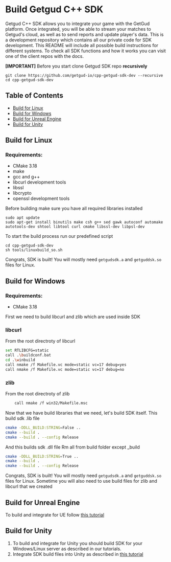 # Build Getgud C++ SDK

Getgud C++ SDK allows you to integrate your game with the GetGud platform. Once integrated, you will be able to stream your matches to Getgud's cloud, as well as to send reports and update player's data. This is a development repository which contains all our private code for SDK development. This README will include all possible build instructions for different systems. To check all SDK functions and how it works you can visit one of the client repos with the docs.


<b>[IMPORTANT]</b> Before you start clone Getgud SDK repo **recursively**
```
git clone https://github.com/getgud-io/cpp-getgud-sdk-dev --recursive
cd cpp-getgud-sdk-dev
```

## Table of Contents

- [Build for Linux](https://github.com/getgud-io/getgud-docs/blob/main/1-Integrations/cpp-build-instructions.md#build-for-linux)
- [Build for Windows](https://github.com/getgud-io/getgud-docs/blob/main/1-Integrations/cpp-build-instructions.md#build-for-windows)
- [Build for Unreal Engine](https://github.com/getgud-io/getgud-docs/blob/main/1-Integrations/cpp-build-instructions.md#build-for-unreal-engine)
- [Build for Unity](https://github.com/getgud-io/getgud-docs/blob/main/1-Integrations/cpp-build-instructions.md#build-for-unity)

## Build for Linux

### Requirements:
- CMake 3.18
- make
- gcc and g++
- libcurl development tools
- libssl
- libcrypto
- openssl development tools

Before building make sure you have all required libraries installed
```
sudo apt update
sudo apt-get install binutils make csh g++ sed gawk autoconf automake autotools-dev shtool libtool curl cmake libssl-dev libpsl-dev
```

To start the build process run our predefined script
```
cd cpp-getgud-sdk-dev
sh tools/linuxbuild_so.sh
```

Congrats, SDK is built! You will mostly need `getgudsdk.a` and `getguddsk.so` files for Linux.
 
## Build for Windows

### Requirements:
- CMake 3.18

First we need to build libcurl and zlib which are used inside SDK

### libcurl
From the root directroty of libcurl
```bash
set RTLIBCFG=static
call .\buildconf.bat
cd .\winbuild
call nmake /f Makefile.vc mode=static vc=17 debug=yes
call nmake /f Makefile.vc mode=static vc=17 debug=no
```

### zlib
From the root directroty of zlib
```bash
	call nmake /f win32/Makefile.msc
```

Now that we have build libraries that we need, let's build SDK itself.
This build sdk .lib file
```bash
cmake -DDLL_BUILD:STRING=False ..
cmake --build .
cmake --build . --config Release
```

And this builds sdk .dll file
Rm all from build folder except _build

```bash
cmake -DDLL_BUILD:STRING=True ..
cmake --build .
cmake --build . --config Release
```

Congrats, SDK is built! You will mostly need `getgudsdk.a` and `getguddsk.so` files for Linux. Sometime you will also need to use build files for zlib and libcurl that we created

## Build for Unreal Engine

To build and integrate for UE follow [this tutorial](https://github.com/getgud-io/getgud-docs/blob/main/1-Integrations/Unreal%20Engine/unreal-engine-integration.md)


## Build for Unity

1. To build and integrate for Unity you should build SDK for your Windows/Linux server as described in our tutorials.
2. Integrate SDK build files into Unity as described in [this tutorial](https://github.com/getgud-io/getgud-docs/blob/main/1-Integrations/Unity/unity-integration.md)


